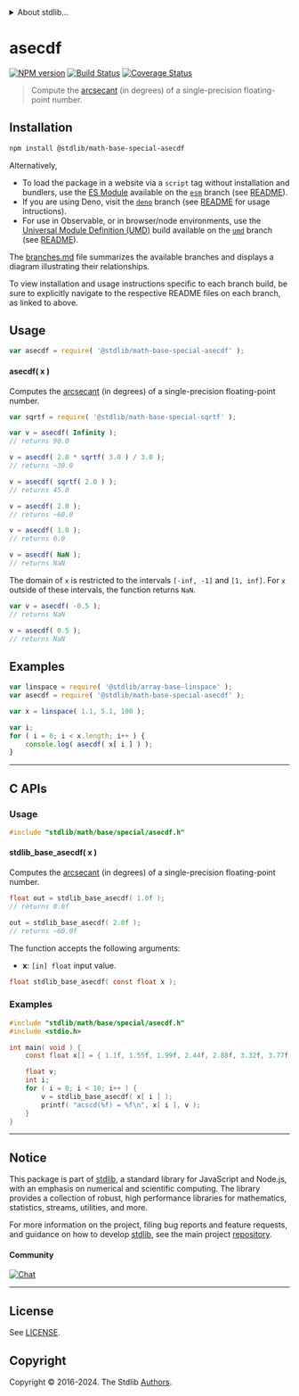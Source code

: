 <!--

@license Apache-2.0

Copyright (c) 2024 The Stdlib Authors.

Licensed under the Apache License, Version 2.0 (the "License");
you may not use this file except in compliance with the License.
You may obtain a copy of the License at

   http://www.apache.org/licenses/LICENSE-2.0

Unless required by applicable law or agreed to in writing, software
distributed under the License is distributed on an "AS IS" BASIS,
WITHOUT WARRANTIES OR CONDITIONS OF ANY KIND, either express or implied.
See the License for the specific language governing permissions and
limitations under the License.

-->


<details>
  <summary>
    About stdlib...
  </summary>
  <p>We believe in a future in which the web is a preferred environment for numerical computation. To help realize this future, we've built stdlib. stdlib is a standard library, with an emphasis on numerical and scientific computation, written in JavaScript (and C) for execution in browsers and in Node.js.</p>
  <p>The library is fully decomposable, being architected in such a way that you can swap out and mix and match APIs and functionality to cater to your exact preferences and use cases.</p>
  <p>When you use stdlib, you can be absolutely certain that you are using the most thorough, rigorous, well-written, studied, documented, tested, measured, and high-quality code out there.</p>
  <p>To join us in bringing numerical computing to the web, get started by checking us out on <a href="https://github.com/stdlib-js/stdlib">GitHub</a>, and please consider <a href="https://opencollective.com/stdlib">financially supporting stdlib</a>. We greatly appreciate your continued support!</p>
</details>

# asecdf

[![NPM version][npm-image]][npm-url] [![Build Status][test-image]][test-url] [![Coverage Status][coverage-image]][coverage-url] <!-- [![dependencies][dependencies-image]][dependencies-url] -->

> Compute the [arcsecant][arcsecant] (in degrees) of a single-precision floating-point number.

<section class="installation">

## Installation

```bash
npm install @stdlib/math-base-special-asecdf
```

Alternatively,

-   To load the package in a website via a `script` tag without installation and bundlers, use the [ES Module][es-module] available on the [`esm`][esm-url] branch (see [README][esm-readme]).
-   If you are using Deno, visit the [`deno`][deno-url] branch (see [README][deno-readme] for usage intructions).
-   For use in Observable, or in browser/node environments, use the [Universal Module Definition (UMD)][umd] build available on the [`umd`][umd-url] branch (see [README][umd-readme]).

The [branches.md][branches-url] file summarizes the available branches and displays a diagram illustrating their relationships.

To view installation and usage instructions specific to each branch build, be sure to explicitly navigate to the respective README files on each branch, as linked to above.

</section>

<section class="usage">

## Usage

```javascript
var asecdf = require( '@stdlib/math-base-special-asecdf' );
```

#### asecdf( x )

Computes the [arcsecant][arcsecant] (in degrees) of a single-precision floating-point number.

```javascript
var sqrtf = require( '@stdlib/math-base-special-sqrtf' );

var v = asecdf( Infinity );
// returns 90.0

v = asecdf( 2.0 * sqrtf( 3.0 ) / 3.0 );
// returns ~30.0

v = asecdf( sqrtf( 2.0 ) );
// returns 45.0

v = asecdf( 2.0 );
// returns ~60.0

v = asecdf( 1.0 );
// returns 0.0

v = asecdf( NaN );
// returns NaN
```

The domain of `x` is restricted to the intervals `[-inf, -1]` and `[1, inf]`. For `x` outside of these intervals, the function returns `NaN`.

```javascript
var v = asecdf( -0.5 );
// returns NaN

v = asecdf( 0.5 );
// returns NaN
```

</section>

<!-- /.usage -->

<section class="examples">

## Examples

<!-- eslint no-undef: "error" -->

```javascript
var linspace = require( '@stdlib/array-base-linspace' );
var asecdf = require( '@stdlib/math-base-special-asecdf' );

var x = linspace( 1.1, 5.1, 100 );

var i;
for ( i = 0; i < x.length; i++ ) {
    console.log( asecdf( x[ i ] ) );
}
```

</section>

<!-- /.examples -->

<!-- C interface documentation. -->

* * *

<section class="c">

## C APIs

<!-- Section to include introductory text. Make sure to keep an empty line after the intro `section` element and another before the `/section` close. -->

<section class="intro">

</section>

<!-- /.intro -->

<!-- C usage documentation. -->

<section class="usage">

### Usage

```c
#include "stdlib/math/base/special/asecdf.h"
```

#### stdlib_base_asecdf( x )

Computes the [arcsecant][arcsecant] (in degrees) of a single-precision floating-point number.

```c
float out = stdlib_base_asecdf( 1.0f );
// returns 0.0f

out = stdlib_base_asecdf( 2.0f );
// returns ~60.0f
```

The function accepts the following arguments:

-   **x**: `[in] float` input value.

```c
float stdlib_base_asecdf( const float x );
```

</section>

<!-- /.usage -->

<!-- C API usage notes. Make sure to keep an empty line after the `section` element and another before the `/section` close. -->

<section class="notes">

</section>

<!-- /.notes -->

<!-- C API usage examples. -->

<section class="examples">

### Examples

```c
#include "stdlib/math/base/special/asecdf.h"
#include <stdio.h>

int main( void ) {
    const float x[] = { 1.1f, 1.55f, 1.99f, 2.44f, 2.88f, 3.32f, 3.77f, 4.21f, 4.66f, 5.1f };

    float v;
    int i;
    for ( i = 0; i < 10; i++ ) {
        v = stdlib_base_asecdf( x[ i ] );
        printf( "acscd(%f) = %f\n", x[ i ], v );
    }
}
```

</section>

<!-- /.examples -->

</section>

<!-- /.c -->

<!-- Section for related `stdlib` packages. Do not manually edit this section, as it is automatically populated. -->

<section class="related">

</section>

<!-- /.related -->

<!-- Section for all links. Make sure to keep an empty line after the `section` element and another before the `/section` close. -->


<section class="main-repo" >

* * *

## Notice

This package is part of [stdlib][stdlib], a standard library for JavaScript and Node.js, with an emphasis on numerical and scientific computing. The library provides a collection of robust, high performance libraries for mathematics, statistics, streams, utilities, and more.

For more information on the project, filing bug reports and feature requests, and guidance on how to develop [stdlib][stdlib], see the main project [repository][stdlib].

#### Community

[![Chat][chat-image]][chat-url]

---

## License

See [LICENSE][stdlib-license].


## Copyright

Copyright &copy; 2016-2024. The Stdlib [Authors][stdlib-authors].

</section>

<!-- /.stdlib -->

<!-- Section for all links. Make sure to keep an empty line after the `section` element and another before the `/section` close. -->

<section class="links">

[npm-image]: http://img.shields.io/npm/v/@stdlib/math-base-special-asecdf.svg
[npm-url]: https://npmjs.org/package/@stdlib/math-base-special-asecdf

[test-image]: https://github.com/stdlib-js/math-base-special-asecdf/actions/workflows/test.yml/badge.svg?branch=main
[test-url]: https://github.com/stdlib-js/math-base-special-asecdf/actions/workflows/test.yml?query=branch:main

[coverage-image]: https://img.shields.io/codecov/c/github/stdlib-js/math-base-special-asecdf/main.svg
[coverage-url]: https://codecov.io/github/stdlib-js/math-base-special-asecdf?branch=main

<!--

[dependencies-image]: https://img.shields.io/david/stdlib-js/math-base-special-asecdf.svg
[dependencies-url]: https://david-dm.org/stdlib-js/math-base-special-asecdf/main

-->

[chat-image]: https://img.shields.io/gitter/room/stdlib-js/stdlib.svg
[chat-url]: https://app.gitter.im/#/room/#stdlib-js_stdlib:gitter.im

[stdlib]: https://github.com/stdlib-js/stdlib

[stdlib-authors]: https://github.com/stdlib-js/stdlib/graphs/contributors

[umd]: https://github.com/umdjs/umd
[es-module]: https://developer.mozilla.org/en-US/docs/Web/JavaScript/Guide/Modules

[deno-url]: https://github.com/stdlib-js/math-base-special-asecdf/tree/deno
[deno-readme]: https://github.com/stdlib-js/math-base-special-asecdf/blob/deno/README.md
[umd-url]: https://github.com/stdlib-js/math-base-special-asecdf/tree/umd
[umd-readme]: https://github.com/stdlib-js/math-base-special-asecdf/blob/umd/README.md
[esm-url]: https://github.com/stdlib-js/math-base-special-asecdf/tree/esm
[esm-readme]: https://github.com/stdlib-js/math-base-special-asecdf/blob/esm/README.md
[branches-url]: https://github.com/stdlib-js/math-base-special-asecdf/blob/main/branches.md

[stdlib-license]: https://raw.githubusercontent.com/stdlib-js/math-base-special-asecdf/main/LICENSE

[arcsecant]: https://en.wikipedia.org/wiki/Inverse_trigonometric_functions

<!-- <related-links> -->

<!-- </related-links> -->

</section>

<!-- /.links -->
